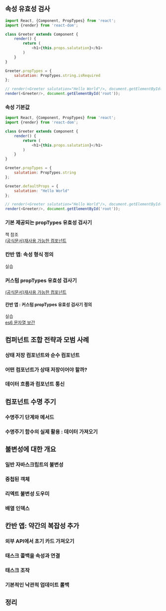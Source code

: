 ## 속성 유효성 검사
```javascript
import React, {Component, PropTypes} from 'react';
import {render} from 'react-dom';

class Greeter extends Component {
    render() {
        return (
            <h1>{this.props.salutation}</h1>
        )
    }
}

Greeter.propTypes = {
    salutation: PropTypes.string.isRequired
};

// render(<Greeter salutation="Hello World"/>, document.getElementById('root'));
render(<Greeter/>, document.getElementById('root'));
```
### 속성 기본값
```javascript
import React, {Component, PropTypes} from 'react';
import {render} from 'react-dom';

class Greeter extends Component {
    render() {
        return (
            <h1>{this.props.salutation}</h1>
        )
    }
}

Greeter.propTypes = {
    salutation: PropTypes.string
};

Greeter.defaultProps = {
    salutation: "Hello World"
};

// render(<Greeter salutation="Hello World"/>, document.getElementById('root'));
render(<Greeter/>, document.getElementById('root'));
```
### 기본 제공되는 propTypes 유효성 검사기
책 참조  
[(공식문서)재사용 가능한 컴포넌트](https://facebook.github.io/react/docs/reusable-components-ko-KR.html)  
  
### 칸반 앱: 속성 형식 정의  
실습  
  
### 커스텀 propTypes 유효성 검사기
[(공식문서)재사용 가능한 컴포넌트](https://facebook.github.io/react/docs/reusable-components-ko-KR.html)  
  
#### 칸반 앱 : 커스텀 propTypes 유효성 검사기 정의
실습  
[es6  문자열 보간](https://developer.mozilla.org/ko/docs/Web/JavaScript/Reference/Template_literals)  
  
## 컴퍼넌트 조합 전략과 모범 사례
### 상태 저장 컴포넌트와 순수 컴포넌트
### 어떤 컴포넌트가 상태 저장이어야 할까?
### 데이터 흐름과 컴포넌트 통신
## 컴포넌트 수명 주기
### 수명주기 단계와 메서드 
### 수명주기 함수의 실제 활용 : 데이터 가져오기
## 불변성에 대한 개요
### 일반 자바스크립트의 불변성
### 중첩된 객체
### 리엑트 불변성 도우미
### 배열 인덱스
## 칸반 앱: 약간의 복잡성 추가
### 외부 API에서 초기 카드 가져오기
### 태스크 콜백을 속성과 연결
### 태스크 조작
### 기본적인 낙관적 업데이트 롤백
## 정리
